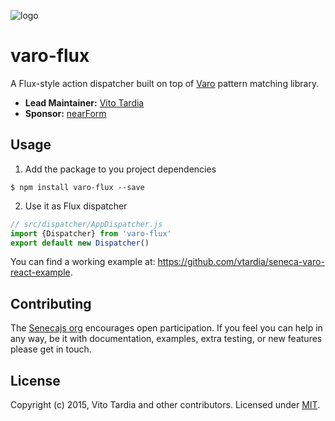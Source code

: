 ![logo](https://rawgit.com/senecajs/varo/master/assets/varo-logo.svg)

# varo-flux

A Flux-style action dispatcher built on top of [Varo][varo] pattern matching library.

 - __Lead Maintainer:__ [Vito Tardia][lead]
 - __Sponsor:__ [nearForm][]

## Usage

 1. Add the package to you project dependencies

  ```console
  $ npm install varo-flux --save
  ```

 2. Use it as Flux dispatcher

  ```js
  // src/dispatcher/AppDispatcher.js
  import {Dispatcher} from 'varo-flux'
  export default new Dispatcher()
  ```

You can find a working example at: https://github.com/vtardia/seneca-varo-react-example.

## Contributing
The [Senecajs org][senecajs] encourages open participation. If you feel you can help in any way, be it with
documentation, examples, extra testing, or new features please get in touch.


## License
Copyright (c) 2015, Vito Tardia and other contributors.
Licensed under [MIT][].

[varo]: https://www.npmjs.com/package/varo
[lead]: http://vito.tardia.me
[nearForm]: http://www.nearform.com/
[MIT]: ./LICENSE
[senecajs]: http://senecajs.org
